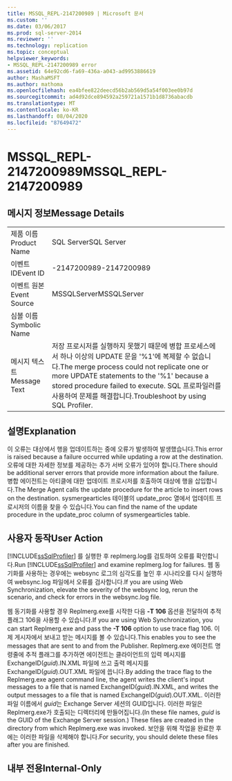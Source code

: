 ```yaml
---
title: MSSQL_REPL-2147200989 | Microsoft 문서
ms.custom: ''
ms.date: 03/06/2017
ms.prod: sql-server-2014
ms.reviewer: ''
ms.technology: replication
ms.topic: conceptual
helpviewer_keywords:
- MSSQL_REPL-2147200989 error
ms.assetid: 64e92cd6-fa69-436a-a043-ad9953886619
author: MashaMSFT
ms.author: mathoma
ms.openlocfilehash: ea4bfee822deecd56b2ab569d5a54f003ee0b97d
ms.sourcegitcommit: ad4d92dce894592a259721a1571b1d8736abacdb
ms.translationtype: MT
ms.contentlocale: ko-KR
ms.lasthandoff: 08/04/2020
ms.locfileid: "87649472"
---
```

# <a name="mssql_repl-2147200989"></a><span data-ttu-id="089a9-102">MSSQL_REPL-2147200989</span><span class="sxs-lookup"><span data-stu-id="089a9-102">MSSQL_REPL-2147200989</span></span>
    
## <a name="message-details"></a><span data-ttu-id="089a9-103">메시지 정보</span><span class="sxs-lookup"><span data-stu-id="089a9-103">Message Details</span></span>  
  
|||  
|-|-|  
|<span data-ttu-id="089a9-104">제품 이름</span><span class="sxs-lookup"><span data-stu-id="089a9-104">Product Name</span></span>|<span data-ttu-id="089a9-105">SQL Server</span><span class="sxs-lookup"><span data-stu-id="089a9-105">SQL Server</span></span>|  
|<span data-ttu-id="089a9-106">이벤트 ID</span><span class="sxs-lookup"><span data-stu-id="089a9-106">Event ID</span></span>|<span data-ttu-id="089a9-107">-2147200989</span><span class="sxs-lookup"><span data-stu-id="089a9-107">-2147200989</span></span>|  
|<span data-ttu-id="089a9-108">이벤트 원본</span><span class="sxs-lookup"><span data-stu-id="089a9-108">Event Source</span></span>|<span data-ttu-id="089a9-109">MSSQLServer</span><span class="sxs-lookup"><span data-stu-id="089a9-109">MSSQLServer</span></span>|  
|<span data-ttu-id="089a9-110">심볼 이름</span><span class="sxs-lookup"><span data-stu-id="089a9-110">Symbolic Name</span></span>||  
|<span data-ttu-id="089a9-111">메시지 텍스트</span><span class="sxs-lookup"><span data-stu-id="089a9-111">Message Text</span></span>|<span data-ttu-id="089a9-112">저장 프로시저를 실행하지 못했기 때문에 병합 프로세스에서 하나 이상의 UPDATE 문을 '%1'에 복제할 수 없습니다.</span><span class="sxs-lookup"><span data-stu-id="089a9-112">The merge process could not replicate one or more UPDATE statements to the '%1' because a stored procedure failed to execute.</span></span> <span data-ttu-id="089a9-113">SQL 프로파일러를 사용하여 문제를 해결합니다.</span><span class="sxs-lookup"><span data-stu-id="089a9-113">Troubleshoot by using SQL Profiler.</span></span>|  
  
## <a name="explanation"></a><span data-ttu-id="089a9-114">설명</span><span class="sxs-lookup"><span data-stu-id="089a9-114">Explanation</span></span>  
 <span data-ttu-id="089a9-115">이 오류는 대상에서 행을 업데이트하는 중에 오류가 발생하여 발생했습니다.</span><span class="sxs-lookup"><span data-stu-id="089a9-115">This error is raised because a failure occurred while updating a row at the destination.</span></span> <span data-ttu-id="089a9-116">오류에 대한 자세한 정보를 제공하는 추가 서버 오류가 있어야 합니다.</span><span class="sxs-lookup"><span data-stu-id="089a9-116">There should be additional server errors that provide more information about the failure.</span></span> <span data-ttu-id="089a9-117">병합 에이전트는 아티클에 대한 업데이트 프로시저를 호출하여 대상에 행을 삽입합니다.</span><span class="sxs-lookup"><span data-stu-id="089a9-117">The Merge Agent calls the update procedure for the article to insert rows on the destination.</span></span> <span data-ttu-id="089a9-118">sysmergearticles 테이블의 update_proc 열에서 업데이트 프로시저의 이름을 찾을 수 있습니다.</span><span class="sxs-lookup"><span data-stu-id="089a9-118">You can find the name of the update procedure in the update_proc column of sysmergearticles table.</span></span>  
  
## <a name="user-action"></a><span data-ttu-id="089a9-119">사용자 동작</span><span class="sxs-lookup"><span data-stu-id="089a9-119">User Action</span></span>  
 <span data-ttu-id="089a9-120">[!INCLUDE[ssSqlProfiler](../../includes/sssqlprofiler-md.md)] 를 실행한 후 replmerg.log를 검토하여 오류를 확인합니다.</span><span class="sxs-lookup"><span data-stu-id="089a9-120">Run [!INCLUDE[ssSqlProfiler](../../includes/sssqlprofiler-md.md)] and examine replmerg.log for failures.</span></span> <span data-ttu-id="089a9-121">웹 동기화를 사용하는 경우에는 websync 로그의 심각도를 높인 후 시나리오를 다시 실행하여 websync.log 파일에서 오류를 검사합니다.</span><span class="sxs-lookup"><span data-stu-id="089a9-121">If you are using Web Synchronization, elevate the severity of the websync log, rerun the scenario, and check for errors in the websync.log file.</span></span>  
  
 <span data-ttu-id="089a9-122">웹 동기화를 사용할 경우 Replmerg.exe를 시작한 다음 **-T 106** 옵션을 전달하여 추적 플래그 106을 사용할 수 있습니다.</span><span class="sxs-lookup"><span data-stu-id="089a9-122">If you are using Web Synchronization, you can start Replmerg.exe and pass the **-T 106** option to use trace flag 106.</span></span> <span data-ttu-id="089a9-123">이제 게시자에서 보내고 받는 메시지를 볼 수 있습니다.</span><span class="sxs-lookup"><span data-stu-id="089a9-123">This enables you to see the messages that are sent to and from the Publisher.</span></span> <span data-ttu-id="089a9-124">Replmerg.exe 에이전트 명령줄에 추적 플래그를 추가하면 에이전트는 클라이언트의 입력 메시지를 ExchangeID(*guid*).IN.XML 파일에 쓰고 출력 메시지를 ExchangeID(*guid*).OUT.XML 파일에 씁니다.</span><span class="sxs-lookup"><span data-stu-id="089a9-124">By adding the trace flag to the Replmerg.exe agent command line, the agent writes the client's input messages to a file that is named ExchangeID(*guid*).IN.XML, and writes the output messages to a file that is named ExchangeID(*guid*).OUT.XML.</span></span> <span data-ttu-id="089a9-125">이러한 파일 이름에서 *guid*는 Exchange Server 세션의 GUID입니다. 이러한 파일은 Replmerg.exe가 호출되는 디렉터리에 만들어집니다.</span><span class="sxs-lookup"><span data-stu-id="089a9-125">(In these file names, *guid* is the GUID of the Exchange Server session.) These files are created in the directory from which Replmerg.exe was invoked.</span></span> <span data-ttu-id="089a9-126">보안을 위해 작업을 완료한 후에는 이러한 파일을 삭제해야 합니다.</span><span class="sxs-lookup"><span data-stu-id="089a9-126">For security, you should delete these files after you are finished.</span></span>  
  
## <a name="internal-only"></a><span data-ttu-id="089a9-127">내부 전용</span><span class="sxs-lookup"><span data-stu-id="089a9-127">Internal-Only</span></span>  
  
